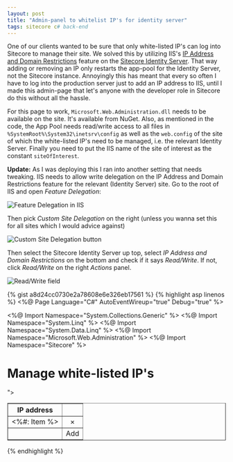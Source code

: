```yaml
---
layout: post
title: "Admin-panel to whitelist IP's for identity server"
tags: sitecore c# back-end
---
```


One of our clients wanted to be sure that only white-listed IP's can log into Sitecore to manage their site. We solved this by utilizing IIS's [IP Address and Domain Restrictions](https://docs.microsoft.com/en-us/previous-versions/windows/it-pro/windows-server-2012-r2-and-2012/hh831785(v=ws.11)) feature on the [Sitecore Identity Server](https://doc.sitecore.com/developers/91/platform-administration-and-architecture/en/sitecore-identity-server.html). That way adding or removing an IP only restarts the app-pool for the Identity Server, not the Sitecore instance. Annoyingly this has meant that every so often I have to log into the production server just to add an IP address to IIS, until I made this admin-page that let's anyone with the developer role in Sitecore do this without all the hassle.

For this page to work, `Microsoft.Web.Administration.dll` needs to be available on the site. It's available from NuGet. Also, as mentioned in the code, the App Pool needs read/write access to all files in `%SystemRoot%\System32\inetsrv\config` as well as the `web.config` of the site of which the white-listed IP's need to be managed, i.e. the relevant Identity Server. Finally you need to put the IIS name of the site of interest as the constant `siteOfInterest`.

**Update:** As I was deploying this I ran into another setting that needs tweaking. IIS needs to allow write delegation on the IP Address and Domain Restrictions feature for the relevant (Identity Server) site. Go to the root of IIS and open _Feature Delegation_:

![Feature Delegation in IIS](/assets/{{page.slug}}/step-1.png)

Then pick _Custom Site Delegation_ on the right (unless you wanna set this for all sites which I would advice against)

![Custom Site Delegation button](/assets/{{page.slug}}/step-2.png)

Then select the Sitecore Identity Server up top, select _IP Address and Domain Restrictions_ on the bottom and check if it says _Read/Write_. If not, click _Read/Write_ on the right _Actions_ panel.

![Read/Write field](/assets/{{page.slug}}/step-3.png)

{% gist a8d24cc0730e2a78608e6e326eb17561 %}
<noscript>
{% highlight asp linenos %}
<%@ Page Language="C#" AutoEventWireup="true" Debug="true" %>

<%@ Import Namespace="System.Collections.Generic" %>
<%@ Import Namespace="System.Linq" %>
<%@ Import Namespace="System.Data.Linq" %>
<%@ Import Namespace="Microsoft.Web.Administration" %>
<%@ Import Namespace="Sitecore" %>

<script runat="server" language="c#">
    // For this administration page to work, IIS needs to be configured to allow Read/Write
    // delegation of the IP Address and Domain Restrictions feature on the Site of Interest
	// (overrideMode="Allow" for system.webServer/security/ipSecurity)
    // And the user this page runs under (App Pool) must have read/write access to both:
    // - %SystemRoot%\System32\inetsrv\config of the webserver
    // - web.config of the Site of Interest
    private const string siteOfInterest = "NAME OF YOUR IIS SITE";
    private ServerManager serverManager;
    private ServerManager ServerManager
    {
        get
        {
            return serverManager ?? (serverManager = new ServerManager());
        }
    }
    private Microsoft.Web.Administration.ConfigurationElementCollection IpCollection
    {
        get
        {
            return ServerManager.Sites
                .FirstOrDefault(s => s.Name.Equals(siteOfInterest))
                .GetWebConfiguration()
                .GetSection("system.webServer/security/ipSecurity")
                .GetCollection();
        }
    }
    protected override void OnInit(EventArgs arguments)
    {
        CheckSecurity(true);
        BindRepeater();
    }
    public void Page_Load(object sender, EventArgs args)
    {
        CheckSecurity(true);
        if (!IsPostBack)
        {
            BindRepeater();
        }
    }
    private void BindRepeater()
    {
        rpt.DataSource = IpCollection
            .Select(ip => ip.GetAttributeValue("ipAddress").ToString())
            .OrderBy(ip => ip);
        rpt.DataBind();
    }
    private void RemoveValue(object source, CommandEventArgs commandEventArgs)
    {
        var ipToRemove = (string) commandEventArgs.CommandArgument;
        IpCollection
            .FirstOrDefault(ip => ip.GetAttributeValue("ipAddress").Equals(ipToRemove))
            .Delete();
        ServerManager.CommitChanges();
        BindRepeater();
    }
    private void SaveValue(object sender, EventArgs e)
    {
        if (string.IsNullOrEmpty(txtValue.Text))
        {
            return;
        }
        var newIpElement = IpCollection.CreateElement();
        newIpElement.SetAttributeValue("ipAddress", txtValue.Text);
        newIpElement.SetAttributeValue("allowed", true);
        IpCollection.Add(newIpElement);
        ServerManager.CommitChanges();
        BindRepeater();
        txtValue.Text = string.Empty;
    }
    private void CheckSecurity(bool isDeveloperAllowed)
    {
        if (Sitecore.Context.User.IsAdministrator || (isDeveloperAllowed && this.IsDeveloper)) return;
        var site = Sitecore.Context.Site;
        if (site != null)
        {
            base.Response.Redirect(string.Format("{0}?returnUrl={1}", site.LoginPage, HttpUtility.UrlEncode(base.Request.Url.PathAndQuery)));
        }
    }
    private bool IsDeveloper
    {
        get
        {
            return User.IsInRole(@"sitecore\developer") || User.IsInRole(@"sitecore\sitecore client developing");
        }
    }
</script>
<!DOCTYPE html PUBLIC "-//W3C//DTD XHTML 1.0 Transitional//EN" "http://www.w3.org/TR/xhtml1/DTD/xhtml1-transitional.dtd">
<html xmlns="http://www.w3.org/1999/xhtml">
<head runat="server">
	<title>Manage white-listed IP's</title>
	<link rel="Stylesheet" type="text/css" href="../default.css" />
	<link rel="Stylesheet" type="text/css" href="/sitecore/shell/themes/standard/default/WebFramework.css" />
</head>
<body>
	<form id="form1" runat="server" class="wf-container">
		<div class="wf-content">
			<h1>Manage white-listed IP's</h1>
			<table cellspacing="1" cellpadding="1" border="1">
                <tr>
                    <th>IP address</th>
                    <th>&nbsp;</th>
                </tr>
                <asp:Repeater runat="server" id="rpt" ItemType="System.String" OnItemCommand="RemoveValue">
                    <ItemTemplate>
                        <tr style="<%# Container.ItemIndex % 2 == 1 ? string.Empty : "background-color: #ddd" %>">
                            <td><%#: Item %></td>
                            <td style="text-align: center">
                                <asp:LinkButton ForeColor="Red"
                                    runat="server"
                                    OnCommand="RemoveValue"
                                    CommandArgument="<%#: Item %>"
                                    OnClientClick="return confirm('Remove this IP?')">&#215;</asp:LinkButton>
                            </td>
                        </tr>
                    </ItemTemplate>
                </asp:Repeater>
                <tr>
                    <td><asp:TextBox runat="server" id="txtValue" ValidationExpression="" /></td>
                    <td style="text-align: center">
                        <asp:LinkButton ForeColor="Green" runat="server" OnClick="SaveValue">Add</asp:LinkButton>
                    </td>
                </tr>
            </table>
            <asp:RegularExpressionValidator ID="RegularExpressionValidatorIp" runat="server"
                ErrorMessage="Invalid IP Address!" ValidationExpression="^(?:(?:25[0-5]|2[0-4][0-9]|[01]?[0-9][0-9]?)(?:\.|$)){4}"
                ControlToValidate="txtValue"></asp:RegularExpressionValidator>
		</div>
	</form>
</body>
</html>
{% endhighlight %}
</noscript>
